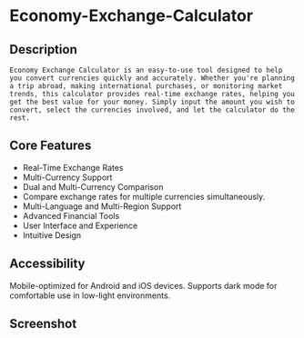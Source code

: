 # Economy-Exchange-Calculator
## Description 
    Economy Exchange Calculator is an easy-to-use tool designed to help you convert currencies quickly and accurately. Whether you're planning a trip abroad, making international purchases, or monitoring market trends, this calculator provides real-time exchange rates, helping you get the best value for your money. Simply input the amount you wish to convert, select the currencies involved, and let the calculator do the rest. 
## Core Features

   - Real-Time Exchange Rates
   - Multi-Currency Support
   - Dual and Multi-Currency Comparison
   - Compare exchange rates for multiple currencies simultaneously.
   - Multi-Language and Multi-Region Support
   - Advanced Financial Tools
   - User Interface and Experience
   - Intuitive Design


## Accessibility

Mobile-optimized for Android and iOS devices.
Supports dark mode for comfortable use in low-light environments.
## Screenshot
